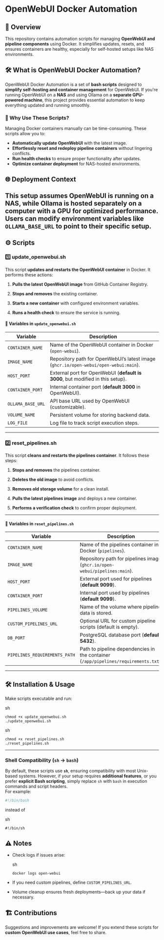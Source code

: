 ﻿# OpenWebUI Docker Automation

## 🚀 Overview  
This repository contains automation scripts for managing **OpenWebUI and pipeline components** using Docker. It simplifies updates, resets, and ensures containers are healthy, especially for self-hosted setups like NAS environments.  

## 🛠️ What is OpenWebUI Docker Automation?  
OpenWebUI Docker Automation is a set of **bash scripts** designed to **simplify self-hosting and container management** for OpenWebUI. If you're running OpenWebUI on a **NAS** and using Ollama on a **separate GPU-powered machine**, this project provides essential automation to keep everything updated and running smoothly.  

### 🚀 Why Use These Scripts?  
Managing Docker containers manually can be time-consuming. These scripts allow you to:  
- **Automatically update OpenWebUI** with the latest image.  
- **Effortlessly reset and redeploy pipeline containers** without lingering conflicts.  
- **Run health checks** to ensure proper functionality after updates.  
- **Optimize container deployment** for NAS-hosted environments.  

## 🌐 Deployment Context  
This setup assumes **OpenWebUI is running on a NAS**, while **Ollama is hosted separately on a computer with a GPU** for optimized performance.  
Users can modify environment variables like `OLLAMA_BASE_URL` to point to their specific setup.  
---

## ⚙️ Scripts

### **1️⃣ update_openwebui.sh**

This script **updates and restarts the OpenWebUI container** in Docker. It performs these actions:

1.  **Pulls the latest OpenWebUI image** from GitHub Container Registry.
    
2.  **Stops and removes** the existing container.
    
3.  **Starts a new container** with configured environment variables.
    
4.  **Runs a health check** to ensure the service is running.
    

#### 🔹 Variables in `update_openwebui.sh`

| Variable        | Description |
|----------------|-------------|
| `CONTAINER_NAME`  | Name of the OpenWebUI container in Docker (`open-webui`). |
| `IMAGE_NAME`  | Repository path for OpenWebUI’s latest image (`ghcr.io/open-webui/open-webui:main`). |
| `HOST_PORT`  | External port for OpenWebUI (**default is 3000**, but modified in this setup). |
| `CONTAINER_PORT`  | Internal container port (**default 3000** in OpenWebUI). |
| `OLLAMA_BASE_URL`  | API base URL used by OpenWebUI (customizable). |
| `VOLUME_NAME`  | Persistent volume for storing backend data. |
| `LOG_FILE`  | Log file to track script execution steps. |

---
### **2️⃣ reset_pipelines.sh**

This script **cleans and restarts the pipelines container**. It follows these steps:

1.  **Stops and removes** the pipelines container.
    
2.  **Deletes the old image** to avoid conflicts.
    
3.  **Removes old storage volume** for a clean install.
    
4.  **Pulls the latest pipelines image** and deploys a new container.
    
5.  **Performs a verification check** to confirm proper deployment.
    
---
#### 🔹 Variables in `reset_pipelines.sh`

| Variable        | Description |
|----------------|-------------|
| `CONTAINER_NAME`  | Name of the pipelines container in Docker (`pipelines`). |
| `IMAGE_NAME`  | Repository path for pipelines image (`ghcr.io/open-webui/pipelines:main`). |
| `HOST_PORT`  | External port used for pipelines (**default 9099**). |
| `CONTAINER_PORT`  | Internal port used by pipelines (**default 9099**). |
| `PIPELINES_VOLUME`  | Name of the volume where pipeline data is stored. |
| `CUSTOM_PIPELINES_URL`  | Optional URL for custom pipeline scripts (default is empty). |
| `DB_PORT`  | PostgreSQL database port (**default 5432**). |
| `PIPELINES_REQUIREMENTS_PATH`  | Path to pipeline dependencies in the container (`/app/pipelines/requirements.txt`). |
---
## 🛠️ Installation & Usage

Make scripts executable and run:

sh

```
chmod +x update_openwebui.sh  
./update_openwebui.sh  

```

sh

```
chmod +x reset_pipelines.sh  
./reset_pipelines.sh  

```
---
### Shell Compatibility (`sh` → `bash`)  
By default, these scripts use **`sh`**, ensuring compatibility with most Unix-based systems. However, if your setup requires **additional features**, or you prefer **explicit Bash scripting**, simply replace `sh` with `bash` in execution commands and script headers.  
For example:  
```sh
#!/bin/bash

```

instead of

sh

```
#!/bin/sh

```

## ⚠️ Notes

-   Check logs if issues arise:
    
    sh
    
    ```
    docker logs open-webui  
    
    ```
    
-   If you need custom pipelines, define `CUSTOM_PIPELINES_URL`.
    
-   Volume cleanup ensures fresh deployments—back up your data if necessary.
    

## 🏗️ Contributions

Suggestions and improvements are welcome! If you extend these scripts for **custom OpenWebUI use cases**, feel free to share.
